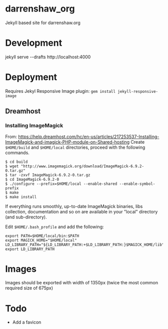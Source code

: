 # darrenshaw_org
Jekyll based site for darrenshaw.org

# Development
jekyll serve --drafts
http://localhost:4000

# Deployment
Requires Jekyl Responsive Image plugin:
````gem install jekyll-responsive-image````

## Dreamhost
### Installing ImageMagick
From: https://help.dreamhost.com/hc/en-us/articles/217253537-Installing-ImageMagick-and-imagick-PHP-module-on-Shared-hosting
Create ````$HOME/build```` and ````$HOME/local```` directories, proceed with the following commands.

````
$ cd build
$ wget "http://www.imagemagick.org/download/ImageMagick-6.9.2-0.tar.gz"
$ tar -zxvf ImageMagick-6.9.2-0.tar.gz
$ cd ImageMagick-6.9.2-0
$ ./configure --prefix=$HOME/local --enable-shared --enable-symbol-prefix
$ make
$ make install
````
If everything runs smoothly, up-to-date ImageMagick binaries, libs collection, documentation and so on are available in your "local" directory (and sub-directory).

Edit ````$HOME/.bash_profile```` and add the following:

````
export PATH=$HOME/local/bin:$PATH
export MAGICK_HOME="$HOME/local"
LD_LIBRARY_PATH="${LD_LIBRARY_PATH:+$LD_LIBRARY_PATH:}$MAGICK_HOME/lib"
export LD_LIBRARY_PATH
````

# Images
Images should be exported with width of 1350px (twice the most common required size of 675px)

# Todo
* Add a favicon
